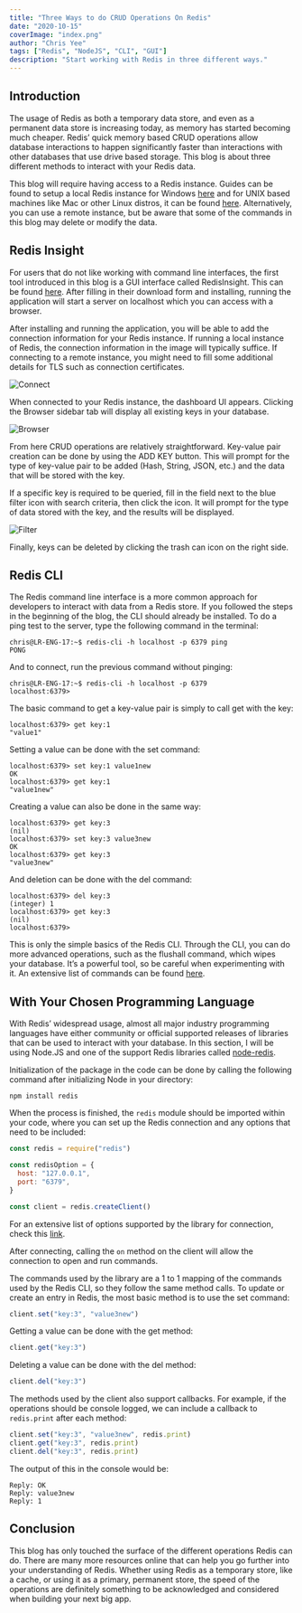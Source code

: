 ```yaml
---
title: "Three Ways to do CRUD Operations On Redis"
date: "2020-10-15"
coverImage: "index.png"
author: "Chris Yee"
tags: ["Redis", "NodeJS", "CLI", "GUI"]
description: "Start working with Redis in three different ways."
---
```


## Introduction

The usage of Redis as both a temporary data store, and even as a permanent data store is increasing today, as memory has started becoming much cheaper. Redis’ quick memory based CRUD operations allow database interactions to happen significantly faster than interactions with other databases that use drive based storage. This blog is about three different methods to interact with your Redis data.

This blog will require having access to a Redis instance. Guides can be found to setup a local Redis instance for Windows [here](https://redislabs.com/blog/redis-on-windows-10/) and for UNIX based machines like Mac or other Linux distros, it can be found [here](https://redis.io/topics/quickstart). Alternatively, you can use a remote instance, but be aware that some of the commands in this blog may delete or modify the data.

## Redis Insight

For users that do not like working with command line interfaces, the first tool introduced in this blog is a GUI interface called RedisInsight. This can be found [here](https://redislabs.com/redis-enterprise/redis-insight/). After filling in their download form and installing, running the application will start a server on localhost which you can access with a browser.

After installing and running the application, you will be able to add the connection information for your Redis instance. If running a local instance of Redis, the connection information in the image will typically suffice. If connecting to a remote instance, you might need to fill some additional details for TLS such as connection certificates.

![Connect](connect.png)

When connected to your Redis instance, the dashboard UI appears. Clicking the Browser sidebar tab will display all existing keys in your database.

![Browser](browser.png)

From here CRUD operations are relatively straightforward. Key-value pair creation can be done by using the ADD KEY button. This will prompt for the type of key-value pair to be added (Hash, String, JSON, etc.) and the data that will be stored with the key.

If a specific key is required to be queried, fill in the field next to the blue filter icon with search criteria, then click the icon. It will prompt for the type of data stored with the key, and the results will be displayed.

![Filter](filter.png)

Finally, keys can be deleted by clicking the trash can icon on the right side.

## Redis CLI

The Redis command line interface is a more common approach for developers to interact with data from a Redis store. If you followed the steps in the beginning of the blog, the CLI should already be installed. To do a ping test to the server, type the following command in the terminal:

```console
chris@LR-ENG-17:~$ redis-cli -h localhost -p 6379 ping
PONG
```

And to connect, run the previous command without pinging:

```console
chris@LR-ENG-17:~$ redis-cli -h localhost -p 6379
localhost:6379>
```

The basic command to get a key-value pair is simply to call get with the key:

```console
localhost:6379> get key:1
"value1"
```

Setting a value can be done with the set command:

```console
localhost:6379> set key:1 value1new
OK
localhost:6379> get key:1
"value1new"
```

Creating a value can also be done in the same way:

```console
localhost:6379> get key:3
(nil)
localhost:6379> set key:3 value3new
OK
localhost:6379> get key:3
"value3new"
```

And deletion can be done with the del command:

```console
localhost:6379> del key:3
(integer) 1
localhost:6379> get key:3
(nil)
localhost:6379>
```

This is only the simple basics of the Redis CLI. Through the CLI, you can do more advanced operations, such as the flushall command, which wipes your database. It’s a powerful tool, so be careful when experimenting with it. An extensive list of commands can be found [here](https://redis.io/commands).

## With Your Chosen Programming Language

With Redis’ widespread usage, almost all major industry programming languages have either community or official supported releases of libraries that can be used to interact with your database. In this section, I will be using Node.JS and one of the support Redis libraries called [node-redis](https://github.com/NodeRedis/node-redis).

Initialization of the package in the code can be done by calling the following command after initializing Node in your directory:

```console
npm install redis
```

When the process is finished, the `redis` module should be imported within your code, where you can set up the Redis connection and any options that need to be included:

```javascript
const redis = require("redis")

const redisOption = {
  host: "127.0.0.1",
  port: "6379",
}

const client = redis.createClient()
```

For an extensive list of options supported by the library for connection, check this [link](https://github.com/NodeRedis/node-redis#API).

After connecting, calling the `on` method on the client will allow the connection to open and run commands.

The commands used by the library are a 1 to 1 mapping of the commands used by the Redis CLI, so they follow the same method calls. To update or create an entry in Redis, the most basic method is to use the set command:

```javascript
client.set("key:3", "value3new")
```

Getting a value can be done with the get method:

```javascript
client.get("key:3")
```

Deleting a value can be done with the del method:

```javascript
client.del("key:3")
```

The methods used by the client also support callbacks. For example, if the operations should be console logged, we can include a callback to `redis.print` after each method:

```javascript
client.set("key:3", "value3new", redis.print)
client.get("key:3", redis.print)
client.del("key:3", redis.print)
```

The output of this in the console would be:

```console
Reply: OK
Reply: value3new
Reply: 1
```

## Conclusion

This blog has only touched the surface of the different operations Redis can do. There are many more resources online that can help you go further into your understanding of Redis. Whether using Redis as a temporary store, like a cache, or using it as a primary, permanent store, the speed of the operations are definitely something to be acknowledged and considered when building your next big app.
